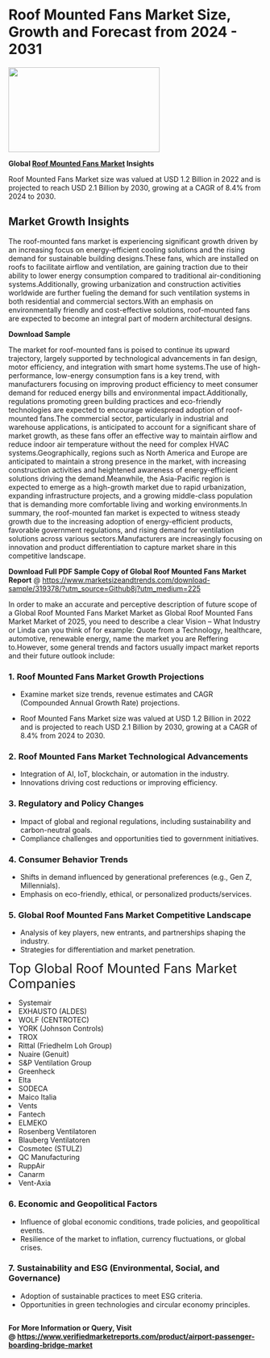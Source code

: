<H1>Roof Mounted Fans Market Size, Growth and Forecast from 2024 - 2031</H1><img class="aligncenter size-medium wp-image-584254" src="https://thirdeyenews.in/wp-content/uploads/2024/09/Global-Market-Research-300x168.jpeg" alt="" width="300" height="168" /><p><strong>Global&nbsp;<a href="https://www.marketsizeandtrends.com/download-sample/319378/?utm_source=Github8j?utm_medium=225">Roof Mounted Fans Market</a> Insights</strong></p><p>Roof Mounted Fans Market size was valued at USD 1.2 Billion in 2022 and is projected to reach USD 2.1 Billion by 2030, growing at a CAGR of 8.4% from 2024 to 2030.</p><p><h2>Market Growth Insights</h2> <p>The roof-mounted fans market is experiencing significant growth driven by an increasing focus on energy-efficient cooling solutions and the rising demand for sustainable building designs.These fans, which are installed on roofs to facilitate airflow and ventilation, are gaining traction due to their ability to lower energy consumption compared to traditional air-conditioning systems.Additionally, growing urbanization and construction activities worldwide are further fueling the demand for such ventilation systems in both residential and commercial sectors.With an emphasis on environmentally friendly and cost-effective solutions, roof-mounted fans are expected to become an integral part of modern architectural designs.</p> <p><strong>Download Sample</strong></p> <p>The market for roof-mounted fans is poised to continue its upward trajectory, largely supported by technological advancements in fan design, motor efficiency, and integration with smart home systems.The use of high-performance, low-energy consumption fans is a key trend, with manufacturers focusing on improving product efficiency to meet consumer demand for reduced energy bills and environmental impact.Additionally, regulations promoting green building practices and eco-friendly technologies are expected to encourage widespread adoption of roof-mounted fans.The commercial sector, particularly in industrial and warehouse applications, is anticipated to account for a significant share of market growth, as these fans offer an effective way to maintain airflow and reduce indoor air temperature without the need for complex HVAC systems.Geographically, regions such as North America and Europe are anticipated to maintain a strong presence in the market, with increasing construction activities and heightened awareness of energy-efficient solutions driving the demand.Meanwhile, the Asia-Pacific region is expected to emerge as a high-growth market due to rapid urbanization, expanding infrastructure projects, and a growing middle-class population that is demanding more comfortable living and working environments.In summary, the roof-mounted fan market is expected to witness steady growth due to the increasing adoption of energy-efficient products, favorable government regulations, and rising demand for ventilation solutions across various sectors.Manufacturers are increasingly focusing on innovation and product differentiation to capture market share in this competitive landscape.<p><span class=""><strong>Download Full PDF Sample Copy of Global Roof Mounted Fans Market Report</strong> @ <a href="https://www.marketsizeandtrends.com/download-sample/319378/?utm_source=Github8j?utm_medium=225" target="_blank">https://www.marketsizeandtrends.com/download-sample/319378/?utm_source=Github8j?utm_medium=225</a></span></p><p>In order to make an accurate and perceptive description of future scope of a Global&nbsp;Roof Mounted Fans Market Market as Global&nbsp;Roof Mounted Fans Market Market of 2025, you need to describe a clear Vision &ndash; What Industry or Linda can you think of for example: Quote from a Technology, healthcare, automotive, renewable energy, name the market you are Reffering to.However, some general trends and factors usually impact market reports and their future outlook include:</p><h3>1.&nbsp;<strong>Roof Mounted Fans Market Growth Projections</strong></h3><ul><li>Examine market size trends, revenue estimates and CAGR (Compounded Annual Growth Rate) projections.</li><li><p>Roof Mounted Fans Market size was valued at USD 1.2 Billion in 2022 and is projected to reach USD 2.1 Billion by 2030, growing at a CAGR of 8.4% from 2024 to 2030.</p></li></ul><h3>2.&nbsp;<strong>Roof Mounted Fans Market Technological Advancements</strong></h3><ul><li>Integration of AI, IoT, blockchain, or automation in the industry.</li><li>Innovations driving cost reductions or improving efficiency.</li></ul><h3>3.&nbsp;<strong>Regulatory and Policy Changes</strong></h3><ul><li>Impact of global and regional regulations, including sustainability and carbon-neutral goals.</li><li>Compliance challenges and opportunities tied to government initiatives.</li></ul><h3>4.&nbsp;<strong>Consumer Behavior Trends</strong></h3><ul><li>Shifts in demand influenced by generational preferences (e.g., Gen Z, Millennials).</li><li>Emphasis on eco-friendly, ethical, or personalized products/services.</li></ul><h3>5.&nbsp;<strong>Global Roof Mounted Fans Market Competitive Landscape</strong></h3><ul><li>Analysis of key players, new entrants, and partnerships shaping the industry.</li><li>Strategies for differentiation and market penetration.</li></ul><p data-pm-slice="1 1 []"><span style="color: inherit; font-family: inherit; font-size: 25px;">Top Global Roof Mounted Fans Market Companies</span></p><div class="" data-test-id=""><p><li>Systemair</li><li> EXHAUSTO (ALDES)</li><li> WOLF (CENTROTEC)</li><li> YORK (Johnson Controls)</li><li> TROX</li><li> Rittal (Friedhelm Loh Group)</li><li> Nuaire (Genuit)</li><li> S&P Ventilation Group</li><li> Greenheck</li><li> Elta</li><li> SODECA</li><li> Maico Italia</li><li> Vents</li><li> Fantech</li><li> ELMEKO</li><li> Rosenberg Ventilatoren</li><li> Blauberg Ventilatoren</li><li> Cosmotec (STULZ)</li><li> QC Manufacturing</li><li> RuppAir</li><li> Canarm</li><li> Vent-Axia</li></p></div><h3>6.&nbsp;<strong>Economic and Geopolitical Factors</strong></h3><ul><li>Influence of global economic conditions, trade policies, and geopolitical events.</li><li>Resilience of the market to inflation, currency fluctuations, or global crises.</li></ul><h3>7.&nbsp;<strong>Sustainability and ESG (Environmental, Social, and Governance)</strong></h3><ul><li>Adoption of sustainable practices to meet ESG criteria.</li><li>Opportunities in green technologies and circular economy principles.</li></ul><h2><strong style="font-size: 14px;">For More Information or Query, Visit @&nbsp;</strong><a style="background-color: #ffffff; font-size: 14px;" href="https://www.marketsizeandtrends.com/report/roof-mounted-fans-market/" target="_blank">https://www.verifiedmarketreports.com/product/airport-passenger-boarding-bridge-market</a></h2>